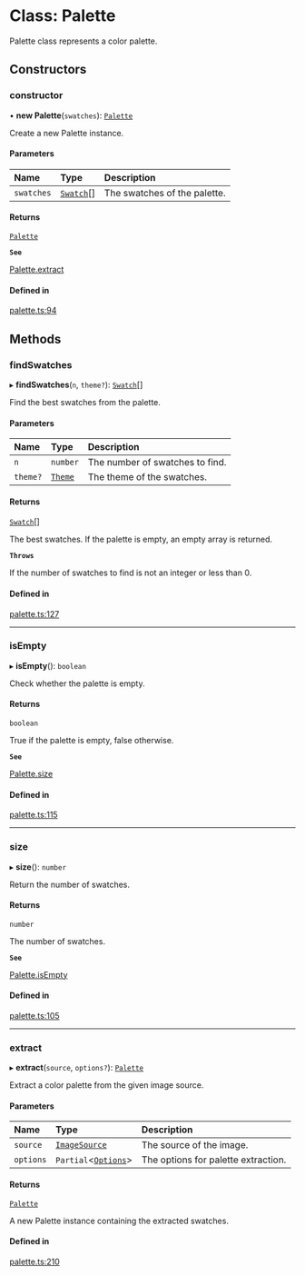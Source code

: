 # Class: Palette

Palette class represents a color palette.

## Constructors

### constructor

• **new Palette**(`swatches`): [`Palette`](Palette.md)

Create a new Palette instance.

#### Parameters

| Name | Type | Description |
| :------ | :------ | :------ |
| `swatches` | [`Swatch`](../interfaces/Swatch.md)[] | The swatches of the palette. |

#### Returns

[`Palette`](Palette.md)

**`See`**

[Palette.extract](Palette.md#extract)

#### Defined in

[palette.ts:94](https://github.com/t28hub/auto-palette-ts/blob/6bb2d1f/src/palette.ts#L94)

## Methods

### findSwatches

▸ **findSwatches**(`n`, `theme?`): [`Swatch`](../interfaces/Swatch.md)[]

Find the best swatches from the palette.

#### Parameters

| Name | Type | Description |
| :------ | :------ | :------ |
| `n` | `number` | The number of swatches to find. |
| `theme?` | [`Theme`](../README.md#theme) | The theme of the swatches. |

#### Returns

[`Swatch`](../interfaces/Swatch.md)[]

The best swatches. If the palette is empty, an empty array is returned.

**`Throws`**

If the number of swatches to find is not an integer or less than 0.

#### Defined in

[palette.ts:127](https://github.com/t28hub/auto-palette-ts/blob/6bb2d1f/src/palette.ts#L127)

___

### isEmpty

▸ **isEmpty**(): `boolean`

Check whether the palette is empty.

#### Returns

`boolean`

True if the palette is empty, false otherwise.

**`See`**

[Palette.size](Palette.md#size)

#### Defined in

[palette.ts:115](https://github.com/t28hub/auto-palette-ts/blob/6bb2d1f/src/palette.ts#L115)

___

### size

▸ **size**(): `number`

Return the number of swatches.

#### Returns

`number`

The number of swatches.

**`See`**

[Palette.isEmpty](Palette.md#isempty)

#### Defined in

[palette.ts:105](https://github.com/t28hub/auto-palette-ts/blob/6bb2d1f/src/palette.ts#L105)

___

### extract

▸ **extract**(`source`, `options?`): [`Palette`](Palette.md)

Extract a color palette from the given image source.

#### Parameters

| Name | Type | Description |
| :------ | :------ | :------ |
| `source` | [`ImageSource`](../README.md#imagesource) | The source of the image. |
| `options` | `Partial`\<[`Options`](../interfaces/Options.md)\> | The options for palette extraction. |

#### Returns

[`Palette`](Palette.md)

A new Palette instance containing the extracted swatches.

#### Defined in

[palette.ts:210](https://github.com/t28hub/auto-palette-ts/blob/6bb2d1f/src/palette.ts#L210)
